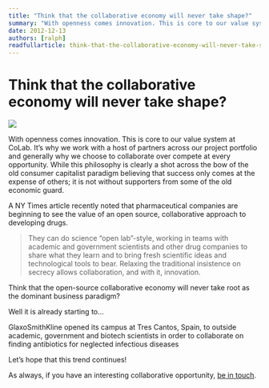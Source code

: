```yaml
---
title: "Think that the collaborative economy will never take shape?"
summary: "With openness comes innovation. This is core to our value system at CoLab. It's why we work with a host of partners across our project portfolio and generally why we choose to collaborate over compete at every opportunity. While this philosophy is clearly a shot across the bow of the old consumer capitalist paradigm believing that success only comes at the expense of others; it is not without supporters from some of the old economic guard."
date: 2012-12-13
authors: [ralph]
readfullarticle: think-that-the-collaborative-economy-will-never-take-shape
---
```


# Think that the collaborative economy will never take shape?

<img src="/assets/img/blog/2012-12-13.jpg" class="center-element">

With openness comes innovation.  This is core to our value system at CoLab.  It’s why we work with a host of partners across our project portfolio and generally why we choose to collaborate over compete at every opportunity. While this philosophy is clearly a shot across the bow of the old consumer capitalist paradigm believing that success only comes at the expense of others; it is not without supporters from some of the old economic guard.

A NY Times article recently noted that pharmaceutical companies are beginning to see the value of an open source, collaborative approach to developing drugs.

> They can do science “open lab”-style, working in teams with academic and government scientists and other drug companies to share what they learn and to bring fresh scientific ideas and technological tools to bear. Relaxing the traditional insistence on secrecy allows collaboration, and with it, innovation.

Think that the open-source collaborative economy will never take root as the dominant business paradigm?

Well it is already starting to…

GlaxoSmithKline opened its campus at Tres Cantos, Spain, to outside academic, government and biotech scientists in order to collaborate on finding antibiotics for neglected infectious diseases

Let’s hope that this trend continues!

As always, if you have an interesting collaborative opportunity, [be in touch](http://colab.coop/team).
